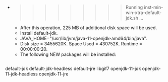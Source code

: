 * >>>>>>>>> Running inst-min-win-xtra-default-jdk.sh ...
  * After this operation, 225 MB of additional disk space will be used.
  * Install default-jdk.
  * JAVA_HOME="/usr/lib/jvm/java-11-openjdk-amd64/bin/java".
  * Disk size = 3455620K. Space Used = 430752K. Runtime = 00:00:00:20.
  * The following NEW packages will be installed:
  ```bash
default-jdk default-jdk-headless default-jre libgif7 openjdk-11-jdk
openjdk-11-jdk-headless openjdk-11-jre
  ```

